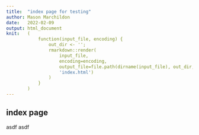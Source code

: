 ```yaml
---
title:  "index page for testing"
author: Mason Marchildon
date:   2022-02-09
output: html_document
knit:   (
            function(input_file, encoding) {
                out_dir <- '';
                rmarkdown::render(
                    input_file,
                    encoding=encoding,
                    output_file=file.path(dirname(input_file), out_dir,
                    'index.html')
                )
            }
        )
---
```


## index page

asdf asdf
